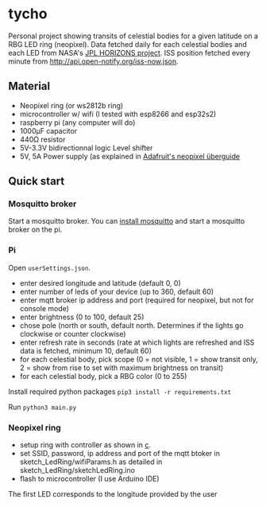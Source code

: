 # tycho
Personal project showing transits of celestial bodies for a given latitude on a RBG LED ring (neopixel). Data fetched daily for each celestial bodies and each LED from NASA's [JPL HORIZONS project](https://ssd.jpl.nasa.gov/horizons.cgi). ISS position fetched every minute from http://api.open-notify.org/iss-now.json.

## Material

- Neopixel ring (or ws2812b ring)
- microcontroller w/ wifi (I tested with esp8266 and esp32s2)
- raspberry pi (any computer will do)
- 1000μF capacitor
- 440Ω resistor
- 5V-3.3V bidirectionnal logic Level shifter
- 5V, 5A Power supply (as explained in [Adafruit's neopixel überguide](https://learn.adafruit.com/adafruit-neopixel-uberguide/powering-neopixels)

## Quick start
### Mosquitto broker
Start a mosquitto broker. You can [install mosquitto](https://randomnerdtutorials.com/how-to-install-mosquitto-broker-on-raspberry-pi/) and start a mosquitto broker on the pi.

### Pi
Open `userSettings.json`.
- enter desired longitude and latitude (default 0, 0)
- enter number of leds of your device (up to 360, default 60)
- enter mqtt broker ip address and port (required for neopixel, but not for console mode)
- enter brightness (0 to 100, default 25)
- chose pole (north or south, default north. Determines if the lights go clockwise or counter clockwise)
- enter refresh rate in seconds (rate at which lights are refreshed and ISS data is fetched, minimum 10, default 60)
- for each celestial body, pick scope (0 = not visible, 1 = show transit only, 2 = show from rise to set with maximum brightness on transit)
- for each celestial body, pick a RBG color (0 to 255)

Install required python packages `pip3 install -r requirements.txt`

Run `python3 main.py`


### Neopixel ring
- setup ring with controller as shown in [c](circuit.png).
- set SSID, password, ip address and port of the mqtt btoker in sketch_LedRing/wifiParams.h as detailed in sketch_LedRing/sketchLedRing.ino
- flash to microcontroller (I use Arduino IDE)

The first LED corresponds to the longitude provided by the user
